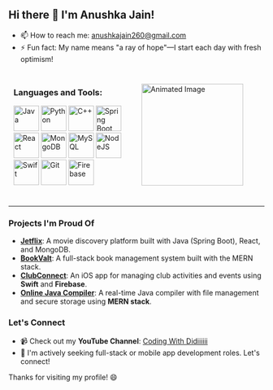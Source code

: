 ## Hi there 👋 I'm Anushka Jain!

- 📫 How to reach me: <a href="mailto:anushkajain260@gmail.com">anushkajain260@gmail.com</a>
- ⚡ Fun fact: My name means "a ray of hope"—I start each day with fresh optimism!

<div style="display: flex; align-items: center;">

  <div style="flex: 1; padding: 10px;">
    <h3>Languages and Tools:</h3>
    <p align="left">
      <img src="https://cdn.jsdelivr.net/gh/devicons/devicon/icons/java/java-original-wordmark.svg" alt="Java" width="50" height="50" style="display:inline-block;"/>
      <img src="https://cdn.jsdelivr.net/gh/devicons/devicon/icons/python/python-original.svg" alt="Python" width="50" height="50" style="display:inline-block;"/>
      <img src="https://cdn.jsdelivr.net/gh/devicons/devicon/icons/cplusplus/cplusplus-original.svg" alt="C++" width="50" height="50" style="display:inline-block;"/>
      <img src="https://cdn.jsdelivr.net/gh/devicons/devicon/icons/spring/spring-original.svg" alt="Spring Boot" width="50" height="50" style="display:inline-block;"/>
      <img src="https://cdn.jsdelivr.net/gh/devicons/devicon/icons/react/react-original.svg" alt="React" width="50" height="50" style="display:inline-block;"/>
      <img src="https://cdn.jsdelivr.net/gh/devicons/devicon/icons/mongodb/mongodb-original.svg" alt="MongoDB" width="50" height="50" style="display:inline-block;"/>
      <img src="https://cdn.jsdelivr.net/gh/devicons/devicon/icons/mysql/mysql-original.svg" alt="MySQL" width="50" height="50" style="display:inline-block;"/>
      <img src="https://cdn.jsdelivr.net/gh/devicons/devicon/icons/nodejs/nodejs-original.svg" alt="NodeJS" width="50" height="50" style="display:inline-block;"/>
      <img src="https://cdn.jsdelivr.net/gh/devicons/devicon/icons/swift/swift-original.svg" alt="Swift" width="50" height="50" style="display:inline-block;"/>
      <img src="https://cdn.jsdelivr.net/gh/devicons/devicon/icons/git/git-original.svg" alt="Git" width="50" height="50" style="display:inline-block;"/>
      <img src="https://cdn.jsdelivr.net/gh/devicons/devicon/icons/firebase/firebase-plain.svg" alt="Firebase" width="50" height="50" style="display:inline-block;"/>
    </p>
  </div>

  <div style="flex: 1; padding: 10px;">
    <img src="https://i.pinimg.com/originals/0c/b0/ae/0cb0aec97240b7d9746073cd3ba6c26f.gif" alt="Animated Image" width="200" height="200" style="display:block;"/>
  </div>
  
</div>

---

### Projects I'm Proud Of

- **[Jetflix](https://github.com/AnushkaJainCoder/Jetflix)**: A movie discovery platform built with Java (Spring Boot), React, and MongoDB.
- **[BookValt](https://github.com/AnushkaJainCoder/BookValt)**: A full-stack book management system built with the MERN stack.
- **[ClubConnect](https://github.com/AnushkaJainCoder/ClubConnect)**: An iOS app for managing club activities and events using **Swift** and **Firebase**.
- **[Online Java Compiler](https://github.com/AnushkaJainCoder/OnlineJavaCompiler)**: A real-time Java compiler with file management and secure storage using **MERN stack**.

### Let's Connect

- 📹 Check out my **YouTube Channel**: [Coding With Didiiiiii](https://youtube.com/@DiiCodeJain)
- 💼 I'm actively seeking full-stack or mobile app development roles. Let's connect!

Thanks for visiting my profile! 😄

